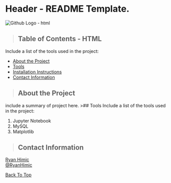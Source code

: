 # Header - README Template.

<img src="https://github.githubassets.com/images/modules/logos_page/Octocat.png" alt="Github Logo - html" title="Github Logo - html" />

<a name="Top">

>## Table of Contents - HTML
Include a list of the tools used in the project:
<ul>
   <li><a href="#about_the_project">About the Project</a></li>
   <li><a href="#tools">Tools</a></li>
   <li><a href="#installation_instructions">Installation Instructions</a></li>
   <li><a href="#contact">Contact Information</a></li>
</ul>


<a class="anchor" id="about_the_project"></a>
<blockquote><h2>About the Project</h2></blockquote> 
include a summary of project here.
<a class="anchor" id="tools"></a>
>## Tools
Include a list of the tools used in the project:
<ol>
    <li>Jupyter Notebook</li>
    <li>MySQL</li>
    <li>Matplotlib</li>
</ol>

<a class="anchor" id="contact"></a>
>## Contact Information
[Ryan Himic](https://www.linkedin.com/in/ryanhimic/detail/recent-activity/posts/)<br>
[@RyanHimic](https://www.rjh22.github.io)<br>

<a href="#Top">Back To Top</a>
